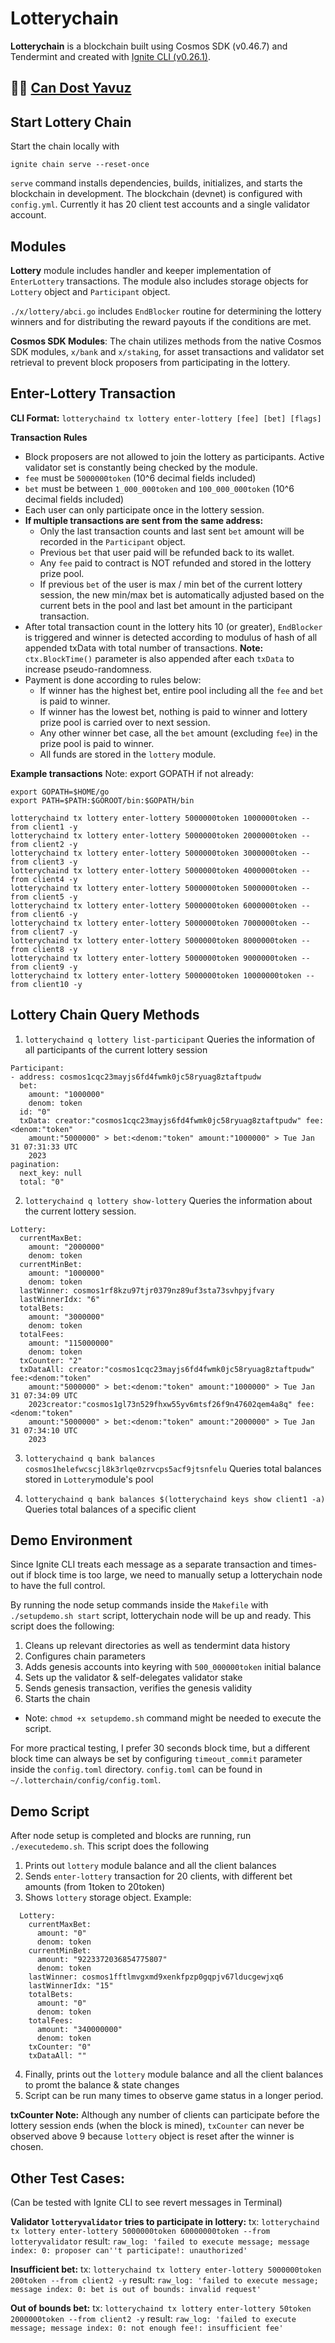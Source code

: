 # Lotterychain
**Lotterychain** is a blockchain built using Cosmos SDK (v0.46.7) and Tendermint and created with [Ignite CLI (v0.26.1)](https://ignite.com/cli).

🥷🏻 [Can Dost Yavuz](https://www.linkedin.com/in/candosty/)
---
## Start Lottery Chain

Start the chain locally with

```
ignite chain serve --reset-once
```

`serve` command installs dependencies, builds, initializes, and starts the blockchain in development.
The blockchain (devnet) is configured with `config.yml`. Currently it has 20 client test accounts and a single validator account.

## Modules

**Lottery** module includes handler and keeper implementation of `EnterLottery` transactions. The module also includes storage objects for `Lottery` object and `Participant` object. 

`./x/lottery/abci.go` includes `EndBlocker` routine for determining the lottery winners and for distributing the reward payouts if the conditions are met. 

**Cosmos SDK Modules**: The chain utilizes methods from the native Cosmos SDK modules, `x/bank` and `x/staking`, for asset transactions and validator set retrieval to prevent block proposers from participating in the lottery.

## Enter-Lottery Transaction

**CLI Format:**
`lotterychaind tx lottery enter-lottery [fee] [bet] [flags]`

**Transaction Rules**
* Block proposers are not allowed to join the lottery as participants. Active validator set is constantly being checked by the module.
* `fee` must be `5000000token` (10^6 decimal fields included)
* `bet` must be between `1_000_000token` and `100_000_000token` (10^6 decimal fields included)
* Each user can only participate once in the lottery session. 
* **If multiple transactions are sent from the same address:**
    - Only the last transaction counts and last sent `bet` amount will be recorded in the `Participant` object.
    - Previous `bet` that user paid will be refunded back to its wallet.
    - Any `fee` paid to contract is NOT refunded and stored in the lottery prize pool.
    - If previous `bet` of the user is max / min bet of the current lottery session, the new min/max bet is automatically adjusted based on the current bets in the pool and last bet amount in the participant transaction.
* After total transaction count in the lottery hits 10 (or greater), `EndBlocker` is triggered and winner is detected according to modulus of hash of all appended txData with total number of transactions.
**Note:** `ctx.BlockTime()` parameter is also appended after each `txData` to increase pseudo-randomness.
* Payment is done according to rules below:
    - If winner has the highest bet, entire pool including all the `fee` and `bet` is paid to winner.
    - If winner has the lowest bet, nothing is paid to winner and lottery prize pool is carried over to next session.
    - Any other winner bet case, all the `bet` amount (excluding `fee`) in the prize pool is paid to winner.
    - All funds are stored in the `lottery` module.

**Example transactions**
Note: export GOPATH if not already:
```
export GOPATH=$HOME/go
export PATH=$PATH:$GOROOT/bin:$GOPATH/bin
```

```
lotterychaind tx lottery enter-lottery 5000000token 1000000token --from client1 -y
lotterychaind tx lottery enter-lottery 5000000token 2000000token --from client2 -y
lotterychaind tx lottery enter-lottery 5000000token 3000000token --from client3 -y
lotterychaind tx lottery enter-lottery 5000000token 4000000token --from client4 -y
lotterychaind tx lottery enter-lottery 5000000token 5000000token --from client5 -y
lotterychaind tx lottery enter-lottery 5000000token 6000000token --from client6 -y
lotterychaind tx lottery enter-lottery 5000000token 7000000token --from client7 -y
lotterychaind tx lottery enter-lottery 5000000token 8000000token --from client8 -y
lotterychaind tx lottery enter-lottery 5000000token 9000000token --from client9 -y
lotterychaind tx lottery enter-lottery 5000000token 10000000token --from client10 -y
```

## Lottery Chain Query Methods

1. `lotterychaind q lottery list-participant` 
Queries the information of all participants of the current lottery session

```
Participant:
- address: cosmos1cqc23mayjs6fd4fwmk0jc58ryuag8ztaftpudw
  bet:
    amount: "1000000"
    denom: token
  id: "0"
  txData: creator:"cosmos1cqc23mayjs6fd4fwmk0jc58ryuag8ztaftpudw" fee:<denom:"token"
    amount:"5000000" > bet:<denom:"token" amount:"1000000" > Tue Jan 31 07:31:33 UTC
    2023
pagination:
  next_key: null
  total: "0"
  ```

2. `lotterychaind q lottery show-lottery`
Queries the information about the current lottery session.
```
Lottery:
  currentMaxBet:
    amount: "2000000"
    denom: token
  currentMinBet:
    amount: "1000000"
    denom: token
  lastWinner: cosmos1rf8kzu97tjr0379nz89uf3sta73svhpyjfvary
  lastWinnerIdx: "6"
  totalBets:
    amount: "3000000"
    denom: token
  totalFees:
    amount: "115000000"
    denom: token
  txCounter: "2"
  txDataAll: creator:"cosmos1cqc23mayjs6fd4fwmk0jc58ryuag8ztaftpudw" fee:<denom:"token"
    amount:"5000000" > bet:<denom:"token" amount:"1000000" > Tue Jan 31 07:34:09 UTC
    2023creator:"cosmos1gl73n529fhxw55yv6mtsf26f9n47602qem4a8q" fee:<denom:"token"
    amount:"5000000" > bet:<denom:"token" amount:"2000000" > Tue Jan 31 07:34:10 UTC
    2023
```

3. `lotterychaind q bank balances cosmos1helefwcscjl8k3rlqe0zrvcps5acf9jtsnfelu`
Queries total balances stored in `Lottery`module's pool

4. `lotterychaind q bank balances $(lotterychaind keys show client1 -a)`
Queries total balances of a specific client


## Demo Environment
  Since Ignite CLI treats each message as a separate transaction and times-out if block time is too large, we need to manually setup a lotterychain node to have the full control.

  By running the node setup commands inside the `Makefile` with `./setupdemo.sh start` script, lotterychain node will be up and ready.
  This script does the following:
  1. Cleans up relevant directories as well as tendermint data history
  2. Configures chain parameters
  3. Adds genesis accounts into keyring with `500_000000token` initial balance
  4. Sets up the validator & self-delegates validator stake
  5. Sends genesis transaction, verifies the genesis validity
  6. Starts the chain

  - Note: `chmod +x setupdemo.sh` command might be needed to execute the script.

  For more practical testing, I prefer 30 seconds block time, but a different block time can always be set by configuring `timeout_commit` parameter inside the `config.toml` directory. `config.toml` can be found in `~/.lotterchain/config/config.toml`.

## Demo Script
 After node setup is completed and blocks are running, run  `./executedemo.sh`. This script does the following
  1. Prints out `lottery` module balance and all the client balances
  2. Sends `enter-lottery` transaction for 20 clients, with different bet amounts (from 1token to 20token)
  3. Shows `lottery` storage object. Example:
  ```
    Lottery:
      currentMaxBet:
        amount: "0"
        denom: token
      currentMinBet:
        amount: "9223372036854775807"
        denom: token
      lastWinner: cosmos1fftlmvgxmd9xenkfpzp0gqpjv67lducgewjxq6
      lastWinnerIdx: "15"
      totalBets:
        amount: "0"
        denom: token
      totalFees:
        amount: "340000000"
        denom: token
      txCounter: "0"
      txDataAll: ""
  ```
  4. Finally, prints out the `lottery` module balance and all the client balances to promt the balance & state changes
  5. Script can be run many times to observe game status in a longer period.
    
  **txCounter Note:**
  Although any number of clients can participate before the lottery session ends (when the block is mined), `txCounter` can never be observed above 9 because `lottery` object is reset after the winner is chosen.

  ## Other Test Cases:
  (Can be tested with Ignite CLI to see revert messages in Terminal)

  **Validator `lotteryvalidator` tries to participate in lottery:**
  tx:
  `lotterychaind tx lottery enter-lottery 5000000token 60000000token --from lotteryvalidator`
  result:
  `raw_log: 'failed to execute message; message index: 0: proposer can''t participate!: unauthorized'`

  **Insufficient bet:**
  tx:
  `lotterychaind tx lottery enter-lottery 5000000token 200token --from client2 -y`
  result:
  `raw_log: 'failed to execute message; message index: 0: bet is out of bounds: invalid request'`

  **Out of bounds bet:**
  tx:
  `lotterychaind tx lottery enter-lottery 50token 2000000token --from client2 -y`
  result:
  `raw_log: 'failed to execute message; message index: 0: not enough fee!: insufficient fee'`
    